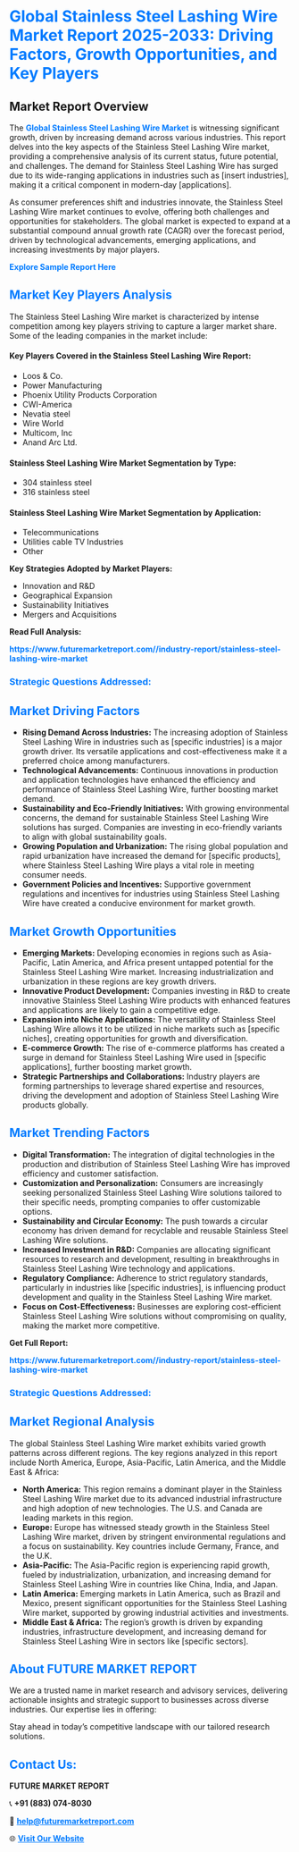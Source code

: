 <h1 style="color: #007BFF;">Global Stainless Steel Lashing Wire Market Report 2025-2033: Driving Factors, Growth Opportunities, and Key Players</h1>

<section id="overview">
<h2>Market Report Overview</h2>
<p>The <a href="https://www.futuremarketreport.com//industry-report/stainless-steel-lashing-wire-market" style="color: #007BFF; text-decoration: none;"><strong>Global Stainless Steel Lashing Wire Market</strong></a> is witnessing significant growth, driven by increasing demand across various industries. This report delves into the key aspects of the Stainless Steel Lashing Wire market, providing a comprehensive analysis of its current status, future potential, and challenges. The demand for Stainless Steel Lashing Wire has surged due to its wide-ranging applications in industries such as [insert industries], making it a critical component in modern-day [applications].</p>
<p>As consumer preferences shift and industries innovate, the Stainless Steel Lashing Wire market continues to evolve, offering both challenges and opportunities for stakeholders. The global market is expected to expand at a substantial compound annual growth rate (CAGR) over the forecast period, driven by technological advancements, emerging applications, and increasing investments by major players.</p>
</section>

<section id="overview">
<p><a href="https://www.futuremarketreport.com//request-sample/reportId=46330" style="color: #007BFF; text-decoration: none;"><strong>Explore Sample Report Here</strong></a></p>
</section>

<section id="key-players">
<h2 style="color: #007BFF;">Market Key Players Analysis</h2>
<p>The Stainless Steel Lashing Wire market is characterized by intense competition among key players striving to capture a larger market share. Some of the leading companies in the market include:</p>
<h4>Key Players Covered in the Stainless Steel Lashing Wire Report:</h4>
<ul><li>Loos &amp; Co.</li><li>Power Manufacturing</li><li>Phoenix Utility Products Corporation</li><li>CWI-America</li><li>Nevatia steel</li><li>Wire World</li><li>Multicom, Inc</li><li>Anand Arc Ltd.</li></ul>
<h4>Stainless Steel Lashing Wire Market Segmentation by Type:</h4>
<ul><li>304 stainless steel</li><li>316 stainless steel</li></ul>

<h4>Stainless Steel Lashing Wire Market Segmentation by Application:</h4>
<ul><li>Telecommunications</li><li>Utilities cable TV Industries</li><li>Other</li></ul>
<p><strong>Key Strategies Adopted by Market Players:</strong></p>
<ul>
<li>Innovation and R&D</li>
<li>Geographical Expansion</li>
<li>Sustainability Initiatives</li>
<li>Mergers and Acquisitions</li>
</ul>
</section>

<section>
<p><strong>Read Full Analysis: </strong></p><a href="https://www.futuremarketreport.com//industry-report/stainless-steel-lashing-wire-market" style="color: #007BFF; text-decoration: none;"><strong>https://www.futuremarketreport.com//industry-report/stainless-steel-lashing-wire-market</strong></a>
<h3 style="color: #007BFF;">Strategic Questions Addressed:</h3>
</section>

<section id="driving-factors">
<h2 style="color: #007BFF;">Market Driving Factors</h2>
<ul>
<li><strong>Rising Demand Across Industries:</strong> The increasing adoption of Stainless Steel Lashing Wire in industries such as [specific industries] is a major growth driver. Its versatile applications and cost-effectiveness make it a preferred choice among manufacturers.</li>
<li><strong>Technological Advancements:</strong> Continuous innovations in production and application technologies have enhanced the efficiency and performance of Stainless Steel Lashing Wire, further boosting market demand.</li>
<li><strong>Sustainability and Eco-Friendly Initiatives:</strong> With growing environmental concerns, the demand for sustainable Stainless Steel Lashing Wire solutions has surged. Companies are investing in eco-friendly variants to align with global sustainability goals.</li>
<li><strong>Growing Population and Urbanization:</strong> The rising global population and rapid urbanization have increased the demand for [specific products], where Stainless Steel Lashing Wire plays a vital role in meeting consumer needs.</li>
<li><strong>Government Policies and Incentives:</strong> Supportive government regulations and incentives for industries using Stainless Steel Lashing Wire have created a conducive environment for market growth.</li>
</ul>
</section>

<section id="growth-opportunities">
<h2 style="color: #007BFF;">Market Growth Opportunities</h2>
<ul>
<li><strong>Emerging Markets:</strong> Developing economies in regions such as Asia-Pacific, Latin America, and Africa present untapped potential for the Stainless Steel Lashing Wire market. Increasing industrialization and urbanization in these regions are key growth drivers.</li>
<li><strong>Innovative Product Development:</strong> Companies investing in R&D to create innovative Stainless Steel Lashing Wire products with enhanced features and applications are likely to gain a competitive edge.</li>
<li><strong>Expansion into Niche Applications:</strong> The versatility of Stainless Steel Lashing Wire allows it to be utilized in niche markets such as [specific niches], creating opportunities for growth and diversification.</li>
<li><strong>E-commerce Growth:</strong> The rise of e-commerce platforms has created a surge in demand for Stainless Steel Lashing Wire used in [specific applications], further boosting market growth.</li>
<li><strong>Strategic Partnerships and Collaborations:</strong> Industry players are forming partnerships to leverage shared expertise and resources, driving the development and adoption of Stainless Steel Lashing Wire products globally.</li>
</ul>
</section>

<section id="trending-factors">
<h2 style="color: #007BFF;">Market Trending Factors</h2>
<ul>
<li><strong>Digital Transformation:</strong> The integration of digital technologies in the production and distribution of Stainless Steel Lashing Wire has improved efficiency and customer satisfaction.</li>
<li><strong>Customization and Personalization:</strong> Consumers are increasingly seeking personalized Stainless Steel Lashing Wire solutions tailored to their specific needs, prompting companies to offer customizable options.</li>
<li><strong>Sustainability and Circular Economy:</strong> The push towards a circular economy has driven demand for recyclable and reusable Stainless Steel Lashing Wire solutions.</li>
<li><strong>Increased Investment in R&D:</strong> Companies are allocating significant resources to research and development, resulting in breakthroughs in Stainless Steel Lashing Wire technology and applications.</li>
<li><strong>Regulatory Compliance:</strong> Adherence to strict regulatory standards, particularly in industries like [specific industries], is influencing product development and quality in the Stainless Steel Lashing Wire market.</li>
<li><strong>Focus on Cost-Effectiveness:</strong> Businesses are exploring cost-efficient Stainless Steel Lashing Wire solutions without compromising on quality, making the market more competitive.</li>
</ul>
</section>

<section>
<p><strong>Get Full Report: </strong></p><a href="https://www.futuremarketreport.com//industry-report/stainless-steel-lashing-wire-market" style="color: #007BFF; text-decoration: none;"><strong>https://www.futuremarketreport.com//industry-report/stainless-steel-lashing-wire-market</strong></a>
<h3 style="color: #007BFF;">Strategic Questions Addressed:</h3>
</section>


<section id="regional-analysis">
<h2 style="color: #007BFF;">Market Regional Analysis</h2>
<p>The global Stainless Steel Lashing Wire market exhibits varied growth patterns across different regions. The key regions analyzed in this report include North America, Europe, Asia-Pacific, Latin America, and the Middle East & Africa:</p>
<ul>
<li><strong>North America:</strong> This region remains a dominant player in the Stainless Steel Lashing Wire market due to its advanced industrial infrastructure and high adoption of new technologies. The U.S. and Canada are leading markets in this region.</li>
<li><strong>Europe:</strong> Europe has witnessed steady growth in the Stainless Steel Lashing Wire market, driven by stringent environmental regulations and a focus on sustainability. Key countries include Germany, France, and the U.K.</li>
<li><strong>Asia-Pacific:</strong> The Asia-Pacific region is experiencing rapid growth, fueled by industrialization, urbanization, and increasing demand for Stainless Steel Lashing Wire in countries like China, India, and Japan.</li>
<li><strong>Latin America:</strong> Emerging markets in Latin America, such as Brazil and Mexico, present significant opportunities for the Stainless Steel Lashing Wire market, supported by growing industrial activities and investments.</li>
<li><strong>Middle East & Africa:</strong> The region’s growth is driven by expanding industries, infrastructure development, and increasing demand for Stainless Steel Lashing Wire in sectors like [specific sectors].</li>
</ul>
</section>

<footer>
<h2 style="color: #007BFF;">About FUTURE MARKET REPORT</h2>
<p>We are a trusted name in market research and advisory services, delivering actionable insights and strategic support to businesses across diverse industries. Our expertise lies in offering:</p>

<p>Stay ahead in today’s competitive landscape with our tailored research solutions.</p>

<h2 style="color: #007BFF;">Contact Us:</h2>
<p><strong>FUTURE MARKET REPORT</strong></p>
<p>📞 <strong>+91 (883) 074-8030</strong></p>
<p>📧 <strong><a href="mailto:help@futuremarketreport.com" style="color: #007BFF;">help@futuremarketreport.com</a></strong></p>
<p>🌐 <strong><a href="https://www.futuremarketreport.com/" style="color: #007BFF;">Visit Our Website</a></strong></p>
</footer>